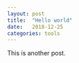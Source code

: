 ```yaml
---
layout: post
title:  "Hello world"
date:   2018-12-25
categories: tools
---
```


This is another post.